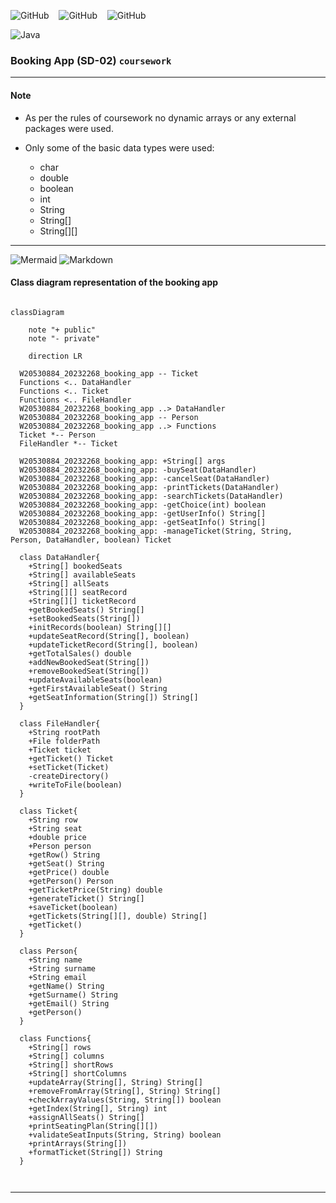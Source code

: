 ![GitHub](https://img.shields.io/github/forks/anuja-rahul/markdown-everything?style=for-the-badge&logo=github)
&nbsp;&nbsp;
![GitHub](https://img.shields.io/github/license/anuja-rahul/markdown-everything?style=for-the-badge&logo=github)
&nbsp;&nbsp;
![GitHub](https://img.shields.io/github/stars/anuja-rahul/markdown-everything?style=for-the-badge&logo=github)  

![Java](https://img.shields.io/badge/java-000?style=for-the-badge&logo=openjdk&logoColor=f89820)

### Booking App (SD-02) `coursework`  

---

#### Note

- As per the rules of coursework no dynamic arrays or any external
packages were used.

- Only some of the basic data types were used:
    - char
    - double
    - boolean
    - int
    - String
    - String[]
    - String[][]

---

![Mermaid](https://img.shields.io/badge/Mermaid-000?style=for-the-badge&logo=mermaid)
![Markdown](https://img.shields.io/badge/Markdown-000?style=for-the-badge&logo=markdown)

#### Class diagram representation of the booking app

```mermaid

classDiagram
    
    note "+ public"
    note "- private"
    
    direction LR
    
  W20530884_20232268_booking_app -- Ticket
  Functions <.. DataHandler
  Functions <.. Ticket
  Functions <.. FileHandler
  W20530884_20232268_booking_app ..> DataHandler
  W20530884_20232268_booking_app -- Person
  W20530884_20232268_booking_app ..> Functions
  Ticket *-- Person
  FileHandler *-- Ticket
  
  W20530884_20232268_booking_app: +String[] args
  W20530884_20232268_booking_app: -buySeat(DataHandler)
  W20530884_20232268_booking_app: -cancelSeat(DataHandler)
  W20530884_20232268_booking_app: -printTickets(DataHandler)
  W20530884_20232268_booking_app: -searchTickets(DataHandler)
  W20530884_20232268_booking_app: -getChoice(int) boolean
  W20530884_20232268_booking_app: -getUserInfo() String[]
  W20530884_20232268_booking_app: -getSeatInfo() String[]
  W20530884_20232268_booking_app: -manageTicket(String, String, Person, DataHandler, boolean) Ticket
  
  class DataHandler{
    +String[] bookedSeats
    +String[] availableSeats
    +String[] allSeats
    +String[][] seatRecord
    +String[][] ticketRecord
    +getBookedSeats() String[]
    +setBookedSeats(String[])
    +initRecords(boolean) String[][]
    +updateSeatRecord(String[], boolean) 
    +updateTicketRecord(String[], boolean)
    +getTotalSales() double
    +addNewBookedSeat(String[]) 
    +removeBookedSeat(String[])
    +updateAvailableSeats(boolean)
    +getFirstAvailableSeat() String
    +getSeatInformation(String[]) String[]
  }

  class FileHandler{
    +String rootPath
    +File folderPath
    +Ticket ticket
    +getTicket() Ticket
    +setTicket(Ticket)
    -createDirectory()
    +writeToFile(boolean)
  }

  class Ticket{
    +String row
    +String seat
    +double price
    +Person person
    +getRow() String
    +getSeat() String
    +getPrice() double
    +getPerson() Person
    +getTicketPrice(String) double
    +generateTicket() String[]
    +saveTicket(boolean)
    +getTickets(String[][], double) String[]
    +getTicket()
  }

  class Person{
    +String name
    +String surname
    +String email
    +getName() String
    +getSurname() String
    +getEmail() String
    +getPerson()
  }

  class Functions{
    +String[] rows
    +String[] columns
    +String[] shortRows
    +String[] shortColumns
    +updateArray(String[], String) String[]
    +removeFromArray(String[], String) String[]
    +checkArrayValues(String, String[]) boolean
    +getIndex(String[], String) int
    +assignAllSeats() String[]
    +printSeatingPlan(String[][])
    +validateSeatInputs(String, String) boolean
    +printArrays(String[])
    +formatTicket(String[]) String
  }

  

```

---





